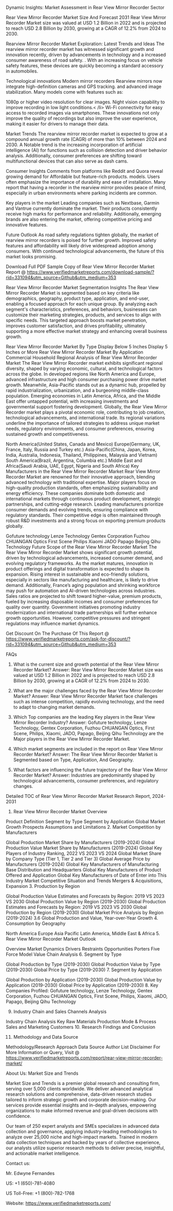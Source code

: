 Dynamic Insights: Market Assessment in Rear View Mirror Recorder Sector


Rear View Mirror Recorder Market Size And Forecast 2031
Rear View Mirror Recorder Market size was valued at USD 1.2 Billion in 2022 and is projected to reach USD 2.8 Billion by 2030, growing at a CAGR of 12.2% from 2024 to 2030.

Rearview Mirror Recorder Market Exploration: Latest Trends and Ideas
The rearview mirror recorder market has witnessed significant growth and innovation recently, driven by advancements in technology and a increased consumer awareness of road safety. . With an increasing focus on vehicle safety features, these devices are quickly becoming a standard accessory in automobiles.

Technological innovations
Modern mirror recorders Rearview mirrors now integrate high-definition cameras and GPS tracking. and advanced image stabilization. Many models come with features such as:

1080p or higher video resolution for clear images.
Night vision capability to improve recording in low light conditions.< /li>
Wi-Fi connectivity for easy access to recorded images via smartphones.
These innovations not only improve the quality of recordings but also improve the user experience, making it easier for drivers to manage their data.

Market Trends
The rearview mirror recorder market is expected to grow at a compound annual growth rate (CAGR) of more than 10% between 2024 and 2030. A Notable trend is the increasing incorporation of artificial intelligence (AI) for functions such as collision detection and driver behavior analysis. Additionally, consumer preferences are shifting toward multifunctional devices that can also serve as dash cams.

Consumer Insights
Comments from platforms like Reddit and Quora reveal growing demand for Affordable but feature-rich products. models. Users often emphasize the importance of durability and ease of installation. Many report that having a recorder in the rearview mirror provides peace of mind, especially in urban environments where parking incidents are common.

Key players in the market
Leading companies such as Nextbase, Garmin and Vantrue currently dominate the market. Their products consistently receive high marks for performance and reliability. Additionally, emerging brands are also entering the market, offering competitive pricing and innovative features.

Future Outlook
As road safety regulations tighten globally, the market of rearview mirror recorders is poised for further growth. Improved safety features and affordability will likely drive widespread adoption among consumers. With continued technological advancements, the future of this market looks promising.

Download Full PDF Sample Copy of Rear View Mirror Recorder Market Report @ https://www.verifiedmarketreports.com/download-sample/?rid=331094&utm_source=Github&utm_medium=353

Rear View Mirror Recorder Market Segmentation Insights
The Rear View Mirror Recorder Market is segmented based on key criteria like demographics, geography, product type, application, and end-user, enabling a focused approach for each unique group. By analyzing each segment's characteristics, preferences, and behaviors, businesses can customize their marketing strategies, products, and services to align with specific needs. This targeted approach boosts market penetration, improves customer satisfaction, and drives profitability, ultimately supporting a more effective market strategy and enhancing overall business growth.

Rear View Mirror Recorder Market By Type
Display Below 5 Inches
Display 5 Inches or More
Rear View Mirror Recorder Market By Application
Commercial
Household
Regional Analysis of Rear View Mirror Recorder Market
The Rear View Mirror Recorder market exhibits significant regional diversity, shaped by varying economic, cultural, and technological factors across the globe. In developed regions like North America and Europe, advanced infrastructure and high consumer purchasing power drive market growth. Meanwhile, Asia-Pacific stands out as a dynamic hub, propelled by rapid industrialization, urbanization, and a burgeoning middle-class population. Emerging economies in Latin America, Africa, and the Middle East offer untapped potential, with increasing investments and governmental support fostering development. Globally, the Rear View Mirror Recorder market plays a pivotal economic role, contributing to job creation, technological advancements, and international trade. Its regional variations underline the importance of tailored strategies to address unique market needs, regulatory environments, and consumer preferences, ensuring sustained growth and competitiveness.

North America(United States, Canada and Mexico)
Europe(Germany, UK, France, Italy, Russia and Turkey etc.)
Asia-Pacific(China, Japan, Korea, India, Australia, Indonesia, Thailand, Philippines, Malaysia and Vietnam)
South America(Brazil, Argentina, Columbia etc.)
Middle East and Africa(Saudi Arabia, UAE, Egypt, Nigeria and South Africa)
Key Manufacturers in the Rear View Mirror Recorder Market
Rear View Mirror Recorder Market are renowned for their innovative approach, blending advanced technology with traditional expertise. Major players focus on high-quality production standards, often emphasizing sustainability and energy efficiency. These companies dominate both domestic and international markets through continuous product development, strategic partnerships, and cutting-edge research. Leading manufacturers prioritize consumer demands and evolving trends, ensuring compliance with regulatory standards. Their competitive edge is often maintained through robust R&D investments and a strong focus on exporting premium products globally.

Gofuture technology
Lenze Technology
Gentex Corporation
Fuzhou CHUANGAN Optics
First Scene
Philips
Xiaomi
JADO
Papago
Beijing Qihu Technology
Future Scope of the Rear View Mirror Recorder Market
The Rear View Mirror Recorder Market shows significant growth potential, driven by technological advancements, increased consumer demand, and evolving regulatory frameworks. As the market matures, innovation in product offerings and digital transformation is expected to shape its expansion. Rising interest in sustainable and eco-friendly solutions, especially in sectors like manufacturing and healthcare, is likely to drive demand. Additionally, France’s aging population and shrinking workforce may push for automation and AI-driven technologies across industries. Sales ratios are projected to shift toward higher-value, premium products, fueled by increasing disposable incomes and consumer preferences for quality over quantity. Government initiatives promoting industry modernization and international trade partnerships will further enhance growth opportunities. However, competitive pressures and stringent regulations may influence market dynamics.

Get Discount On The Purchase Of This Report @ https://www.verifiedmarketreports.com/ask-for-discount/?rid=331094&utm_source=Github&utm_medium=353

FAQs
1. What is the current size and growth potential of the Rear View Mirror Recorder Market?
Answer: Rear View Mirror Recorder Market size was valued at USD 1.2 Billion in 2022 and is projected to reach USD 2.8 Billion by 2030, growing at a CAGR of 12.2% from 2024 to 2030.

2. What are the major challenges faced by the Rear View Mirror Recorder Market?
Answer: Rear View Mirror Recorder Market face challenges such as intense competition, rapidly evolving technology, and the need to adapt to changing market demands.

3. Which Top companies are the leading Key players in the Rear View Mirror Recorder Industry?
Answer: Gofuture technology, Lenze Technology, Gentex Corporation, Fuzhou CHUANGAN Optics, First Scene, Philips, Xiaomi, JADO, Papago, Beijing Qihu Technology are the Major players in the Rear View Mirror Recorder Market.

4. Which market segments are included in the report on Rear View Mirror Recorder Market?
Answer: The Rear View Mirror Recorder Market is Segmented based on Type, Application, And Geography.

5. What factors are influencing the future trajectory of the Rear View Mirror Recorder Market?
Answer: Industries are predominantly shaped by technological advancements, consumer preferences, and regulatory changes.

Detailed TOC of Rear View Mirror Recorder Market Research Report, 2024-2031
1. Rear View Mirror Recorder Market Overview

Product Definition
Segment by Type
Segment by Application
Global Market Growth Prospects
Assumptions and Limitations
2. Market Competition by Manufacturers

Global Production Market Share by Manufacturers (2019-2024)
Global Production Value Market Share by Manufacturers (2019-2024)
Global Key Players of Industry Ranking, 2022 VS 2023 VS 2024
Global Market Share by Company Type (Tier 1, Tier 2 and Tier 3)
Global Average Price by Manufacturers (2019-2024)
Global Key Manufacturers of Manufacturing Base Distribution and Headquarters
Global Key Manufacturers of Product Offered and Application
Global Key Manufacturers of Date of Enter into This Industry
Market Competitive Situation and Trends
Mergers & Acquisitions, Expansion
3. Production by Region

Global Production Value Estimates and Forecasts by Region: 2019 VS 2023 VS 2030
Global Production Value by Region (2019-2030)
Global Production Estimates and Forecasts by Region: 2019 VS 2023 VS 2030
Global Production by Region (2019-2030)
Global Market Price Analysis by Region (2019-2024) 3.6 Global Production and Value, Year-over-Year Growth
4. Consumption by Geography

North America
Europe
Asia Pacific
Latin America, Middle East & Africa
5. Rear View Mirror Recorder Market Outlook

Overview
Market Dynamics
Drivers
Restraints
Opportunities
Porters Five Force Model
Value Chain Analysis 
6. Segment by Type

Global Production by Type (2019-2030)
Global Production Value by Type (2019-2030)
Global Price by Type (2019-2030)
7. Segment by Application

Global Production by Application (2019-2030)
Global Production Value by Application (2019-2030)
Global Price by Application (2019-2030)
8. Key Companies Profiled: Gofuture technology, Lenze Technology, Gentex Corporation, Fuzhou CHUANGAN Optics, First Scene, Philips, Xiaomi, JADO, Papago, Beijing Qihu Technology

9. Industry Chain and Sales Channels Analysis

Industry Chain Analysis
Key Raw Materials
Production Mode & Process
Sales and Marketing
Customers
10. Research Findings and Conclusion

11. Methodology and Data Source

Methodology/Research Approach
Data Source
Author List
Disclaimer
For More Information or Query, Visit @ https://www.verifiedmarketreports.com/report/rear-view-mirror-recorder-market/

About Us: Market Size and Trends

Market Size and Trends is a premier global research and consulting firm, serving over 5,000 clients worldwide. We deliver advanced analytical research solutions and comprehensive, data-driven research studies tailored to inform strategic growth and corporate decision-making. Our services provide essential insights and in-depth analyses, empowering organizations to make informed revenue and goal-driven decisions with confidence.

Our team of 250 expert analysts and SMEs specializes in advanced data collection and governance, applying industry-leading methodologies to analyze over 25,000 niche and high-impact markets. Trained in modern data collection techniques and backed by years of collective experience, our analysts utilize superior research methods to deliver precise, insightful, and actionable market intelligence.

Contact us:

Mr. Edwyne Fernandes

US: +1 (650)-781-4080

US Toll-Free: +1 (800)-782-1768

Website: https://www.verifiedmarketreports.com/
